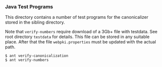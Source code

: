 ### Java Test Programs

This directory contains a number of test programs for the canonicalizer stored in the sibling directory.

Note that `verify-numbers` require download of a 3Gb+ file with testdata.
See root directory `testdata` for details.
This file can be stored in any suitable place.
After that the file `webpki.properties` must be updated with the actual path. 

```code
$ ant verify-canonicalization
$ ant verify-numbers
```
